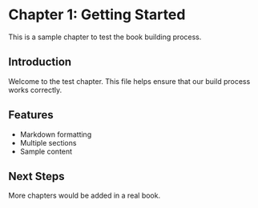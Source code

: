 # Chapter 1: Getting Started

This is a sample chapter to test the book building process.

## Introduction

Welcome to the test chapter. This file helps ensure that our build process works correctly.

## Features

- Markdown formatting
- Multiple sections
- Sample content

## Next Steps

More chapters would be added in a real book.